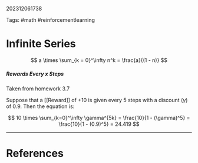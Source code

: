 202312061738

Tags: #math #reinforcementlearning 

# Infinite Series

$$
a \times \sum_{k = 0}^\infty n^k = \frac{a}{(1 - n)}
$$
##### Rewards Every x Steps
Taken from homework 3.7

Suppose that a [[Reward]] of +10 is given every 5 steps with a discount ($\gamma$) of 0.9.  Then the equation is:

$$
10 \times \sum_{k=0}^\infty \gamma^{5k} = \frac{10}{1 - (\gamma)^5} = \frac{10}{1 - (0.9)^5} = 24.419
$$

---
# References
